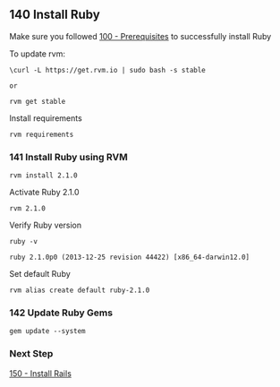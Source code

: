 ## 140 Install Ruby

Make sure you followed [100 - Prerequisites](https://github.com/remomueller/documentation/tree/master/macosx/100-prerequisites.md) to successfully install Ruby

To update rvm:

```
\curl -L https://get.rvm.io | sudo bash -s stable

or

rvm get stable
```

Install requirements

```
rvm requirements
```

### 141 Install Ruby using RVM

```
rvm install 2.1.0
```

Activate Ruby 2.1.0

```
rvm 2.1.0
```

Verify Ruby version

```
ruby -v
```

```console
ruby 2.1.0p0 (2013-12-25 revision 44422) [x86_64-darwin12.0]
```

Set default Ruby

```
rvm alias create default ruby-2.1.0
```

### 142 Update Ruby Gems

```
gem update --system
```

### Next Step

[150 - Install Rails](https://github.com/remomueller/documentation/tree/master/macosx/150-rails.md)
